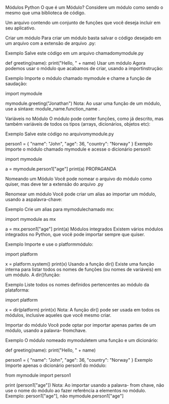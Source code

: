 Módulos Python
O que é um Módulo?
Considere um módulo como sendo o mesmo que uma biblioteca de código.

Um arquivo contendo um conjunto de funções que você deseja incluir em seu aplicativo.

Criar um módulo
Para criar um módulo basta salvar o código desejado em um arquivo com a extensão de arquivo .py:

Exemplo
Salve este código em um arquivo chamadomymodule.py

def greeting(name):
  print("Hello, " + name)
Usar um módulo
Agora podemos usar o módulo que acabamos de criar, usando a importinstrução:

Exemplo
Importe o módulo chamado mymodule e chame a função de saudação:

import mymodule

mymodule.greeting("Jonathan")
Nota: Ao usar uma função de um módulo, use a sintaxe: module_name.function_name .

Variáveis ​​no Módulo
O módulo pode conter funções, como já descrito, mas também variáveis ​​de todos os tipos (arrays, dicionários, objetos etc):

Exemplo
Salve este código no arquivomymodule.py

person1 = {
  "name": "John",
  "age": 36,
  "country": "Norway"
}
Exemplo
Importe o módulo chamado mymodule e acesse o dicionário person1:

import mymodule

a = mymodule.person1["age"]
print(a)
PROPAGANDA

Nomeando um Módulo
Você pode nomear o arquivo do módulo como quiser, mas deve ter a extensão do arquivo .py

Renomear um módulo
Você pode criar um alias ao importar um módulo, usando a aspalavra-chave:

Exemplo
Crie um alias para mymodulechamado mx:

import mymodule as mx

a = mx.person1["age"]
print(a)
Módulos integrados
Existem vários módulos integrados no Python, que você pode importar sempre que quiser.

Exemplo
Importe e use o platformmódulo:

import platform

x = platform.system()
print(x)
Usando a função dir()
Existe uma função interna para listar todos os nomes de funções (ou nomes de variáveis) em um módulo. A dir()função:

Exemplo
Liste todos os nomes definidos pertencentes ao módulo da plataforma:

import platform

x = dir(platform)
print(x)
Nota: A função dir() pode ser usada em todos os módulos, inclusive aqueles que você mesmo criar.

Importar do módulo
Você pode optar por importar apenas partes de um módulo, usando a palavra- fromchave.

Exemplo
O módulo nomeado mymoduletem uma função e um dicionário:

def greeting(name):
  print("Hello, " + name)

person1 = {
  "name": "John",
  "age": 36,
  "country": "Norway"
}
Exemplo
Importe apenas o dicionário person1 do módulo:

from mymodule import person1

print (person1["age"])
Nota: Ao importar usando a palavra- from chave, não use o nome do módulo ao fazer referência a elementos no módulo. Exemplo: person1["age"], não mymodule.person1["age"]